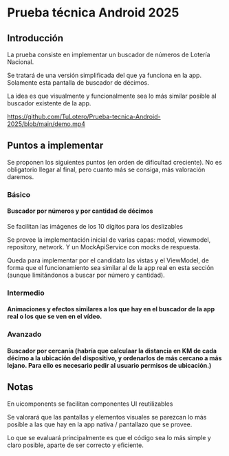 # Prueba técnica Android 2025

## Introducción
La prueba consiste en implementar un buscador de números de Lotería Nacional.

Se tratará de una versión simplificada del que ya funciona en la app. Solamente esta pantalla de buscador de décimos.

La idea es que visualmente y funcionalmente sea lo más similar posible al buscador existente de la app.

https://github.com/TuLotero/Prueba-tecnica-Android-2025/blob/main/demo.mp4

## Puntos a implementar
Se proponen los siguientes puntos (en orden de dificultad creciente). No es obligatorio llegar al final, pero cuanto más se consiga, más valoración daremos.

### Básico

#### Buscador por números y por cantidad de décimos

Se facilitan las imágenes de los 10 dígitos para los deslizables

Se provee la implementación inicial de varias capas: model, viewmodel, repository, network. Y un MockApiService con mocks de respuesta.

Queda para implementar por el candidato las vistas y el ViewModel, de forma que el funcionamiento sea similar al de la app real en esta sección (aunque limitándonos a buscar por número y cantidad).

### Intermedio

#### Animaciones y efectos similares a los que hay en el buscador de la app real o los que se ven en el vídeo.

### Avanzado

#### Buscador por cercanía (habría que calculaar la distancia en KM de cada décimo a la ubicación del dispositivo, y ordenarlos de más cercano a más lejano. Para ello es necesario pedir al usuario permisos de ubicación.)


## Notas
En uicomponents se facilitan componentes UI reutilizables

Se valorará que las pantallas y elementos visuales se parezcan lo más posible a las que hay en la app nativa / pantallazo que se provee.

Lo que se evaluará principalmente es que el código sea lo más simple y claro posible, aparte de ser correcto y eficiente.
